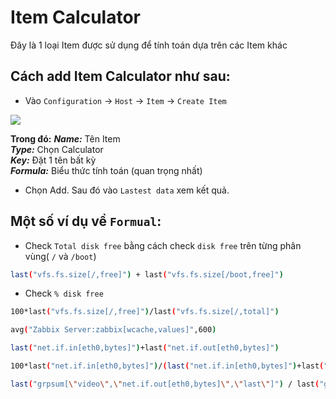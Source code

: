 # Item Calculator
Đây là 1 loại Item được sử dụng để tính toán dựa trên các Item khác
## Cách add Item Calculator như sau:
- Vào `Configuration` -> `Host` -> `Item` -> `Create Item`
<img src=https://i.imgur.com/ldd0Wms.png>

**Trong đó:**
***Name:*** Tên Item</br>
***Type:*** Chọn Calculator</br>
***Key:*** Đặt 1 tên bất kỳ</br>
***Formula:*** Biểu thức tính toán (quan trọng nhất)

- Chọn Add. Sau đó vào `Lastest data` xem kết quả.
## Một số ví dụ về `Formual`:

- Check `Total disk free` bằng cách check `disk free` trên từng phân vùng( `/` và `/boot`)
```sh
last("vfs.fs.size[/,free]") + last("vfs.fs.size[/boot,free]")
```
- Check `% disk free`
```sh
100*last("vfs.fs.size[/,free]")/last("vfs.fs.size[/,total]")
```
```sh
avg("Zabbix Server:zabbix[wcache,values]",600)
```
```sh
last("net.if.in[eth0,bytes]")+last("net.if.out[eth0,bytes]")
```
```sh
100*last("net.if.in[eth0,bytes]")/(last("net.if.in[eth0,bytes]")+last("net.if.out[eth0,bytes]"))
```
```sh
last("grpsum[\"video\",\"net.if.out[eth0,bytes]\",\"last\"]") / last("grpsum[\"video\",\"nginx_stat.sh[active]\",\"last\"]") 
```
